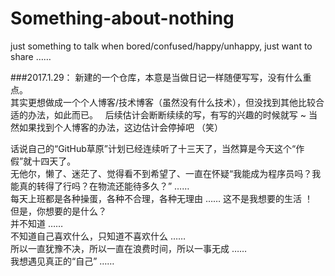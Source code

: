 # Something-about-nothing
just something to talk when bored/confused/happy/unhappy, just want to share ……

###2017.1.29：
新建的一个仓库，本意是当做日记一样随便写写，没有什么重点。  
其实更想做成一个个人博客/技术博客（虽然没有什么技术），但没找到其他比较合适的办法，如此而已。  
后续估计会断断续续的写，有写的兴趣的时候就写 ~ 当然如果找到个人博客的办法，这边估计会停掉吧 （笑）  
  
话说自己的“GitHub草原”计划已经连续听了十三天了，当然算是今天这个“作假”就十四天了。  
无他尔，懒了、迷茫了、觉得看不到希望了、一直在怀疑“我能成为程序员吗？我能真的转得了行吗？在物流还能待多久？” ……  
每天上班都是各种操蛋，各种不合理，各种无理由 …… 这不是我想要的生活 ！  
但是，你想要的是什么？  
并不知道 ……   
不知道自己喜欢什么，只知道不喜欢什么 ……   
所以一直犹豫不决，所以一直在浪费时间，所以一事无成 ……   
我想遇见真正的“自己” ……  

